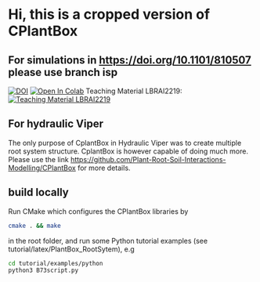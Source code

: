 
# Hi, this is a cropped version of CPlantBox

## For simulations in https://doi.org/10.1101/810507 please use branch isp


[![DOI](https://zenodo.org/badge/95107851.svg)](https://zenodo.org/badge/latestdoi/95107851) [![Open In Colab](https://colab.research.google.com/assets/colab-badge.svg)](https://colab.research.google.com/github/Plant-Root-Soil-Interactions-Modelling/CPlantBox/blob/master/tutorial/jupyter/CPlantBox_PiafMunch_Tutorial_(include_installation).ipynb) Teaching Material LBRAI2219:[![Teaching Material LBRAI2219](https://badgen.net/badge/Launch/on%20Google%20Colab/blue?icon=terminal)](https://colab.research.google.com/github/Plant-Root-Soil-Interactions-Modelling/CPlantBox/blob/master/tutorial/jupyter/CPlantBox_Lesson.ipynb)

## For hydraulic Viper

The only purpose of CplantBox in Hydraulic Viper was to create multiple root system structure. CplantBox is however capable of doing much more. Please use the link https://github.com/Plant-Root-Soil-Interactions-Modelling/CPlantBox for more details.

## build locally

 Run CMake which configures the CPlantBox libraries by 
```bash
cmake . && make
```
in the root folder, and run some Python tutorial examples (see tutorial/latex/PlantBox_RootSytem), e.g
```bash
cd tutorial/examples/python
python3 B73script.py
```





